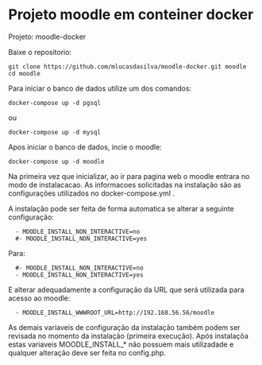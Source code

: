 # Projeto moodle em conteiner docker
Projeto: moodle-docker


Baixe o repositorio:


    git clone https://github.com/mlucasdasilva/moodle-docker.git moodle
    cd moodle


Para iniciar o banco de dados utilize um dos comandos:


    docker-compose up -d pgsql

ou

    docker-compose up -d mysql


Apos iniciar o banco de dados, incie o moodle:


    docker-compose up -d moodle


Na primeira vez que inicializar, ao ir para pagina web o moodle entrara no modo de instalacacao.
As informacoes solicitadas na instalação são as configurações utilizados no docker-compose.yml .

A instalação pode ser feita de forma automatica se alterar a seguinte configuração:

      - MOODLE_INSTALL_NON_INTERACTIVE=no
      #- MOODLE_INSTALL_NON_INTERACTIVE=yes

Para:

      #- MOODLE_INSTALL_NON_INTERACTIVE=no
      - MOODLE_INSTALL_NON_INTERACTIVE=yes

E alterar adequadamente a configuração da URL que será utilizada para acesso ao moodle:

      - MOODLE_INSTALL_WWWROOT_URL=http://192.168.56.56/moodle

As demais variaveis de configuração da instalação também podem ser revisada no momento da instalação (primeira execução).
Após instalaçõa estas variaveis MOODLE_INSTALL_* não possuem mais utilizadade e qualquer alteração deve ser feita no config.php.


